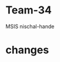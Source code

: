 # Team-34
MSIS
nischal-hande
# changes

<!-- Assumptions for the main HTML milestone:
- Minimal amount of css used (will be added on later)
- We have used v-for statements in the doc where we felt might be necessary for future use; not in use currently
- VueJs CDN link has been added for future use
- Lot of work pending for upcoming milestones! -->
